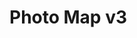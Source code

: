 <!DOCTYPE html>
<html lang="en">

<head>
    <meta charset="UTF-8">
    <meta name="viewport" content="width=device-width, initial-scale=1.0">
    <title>Photo Map</title>
    <script src="https://ajax.googleapis.com/ajax/libs/jquery/3.5.1/jquery.min.js"></script>
</head>

<body>
    <h1>Photo Map v3</h1>
    <p></p>
    <script>
            var doget_path = 'https://script.google.com/macros/s/AKfycbzr0qWTO8_Zf9Cq759_cOi2kXDXuF8clkhpoyVDuPFVegzz5NkJrIwDGi7NeDnnH4D-/exec'

            var write_path = `${doget_path}?action=summarize`;

            var flask_path = `${doget_path}?action=flask`;

            function writePaths() {
                window.open(write_path, '_blank');
            }

            function flaskPaths() {
                fetch(flask_path)
                    .then(response => response.text())
                    .then(data => {
                        document.getElementById('result').textContent = data;
                        if (data.includes('successfully')) {
                            document.getElementById('view-map').style.display = 'inline';
                        }
                    })
                    .catch(error => {
                        console.error('Error:', error);
                        document.getElementById('result').textContent = 'エラーが発生しました。';
                    });
            }

        function getAndProcessImageData() {
            fetch(display_map)
                .then(response => response.json())
                .then(data => {
                    // 取得したデータをFlaskサーバーに送信
                    fetch('/process_image', {
                        method: 'POST',
                        headers: {
                            'Content-Type': 'application/json',
                        },
                        body: JSON.stringify({ image_paths: data.map(item => item.path) }),
                    })
                        .then(response => response.json())
                        .then(result => {
                            document.getElementById('result').textContent = result.message;
                            if (result.map_created) {
                                document.getElementById('view-map').style.display = 'inline';
                            }
                        })
                        .catch(error => {
                            console.error('Error:', error);
                            document.getElementById('result').textContent = 'エラーが発生しました。';
                        });
                })
                .catch(error => {
                    console.error('Error:', error);
                    document.getElementById('result').textContent = 'データの取得に失敗しました。';
                });
        }
    </script>

    <button onclick="writePaths()">Create Thumbnails</button>
    <button onclick="flaskPaths()">Flask Go</button>

    <br><br>
    <div id="result"></div>
    <a id="view-map" href="/map" style="display: none;">View Map</a>

    {% if map_created %}
    <p>Map created successfully! <a href="/map">View Map</a></p>
    {% endif %}
</body>
</html>